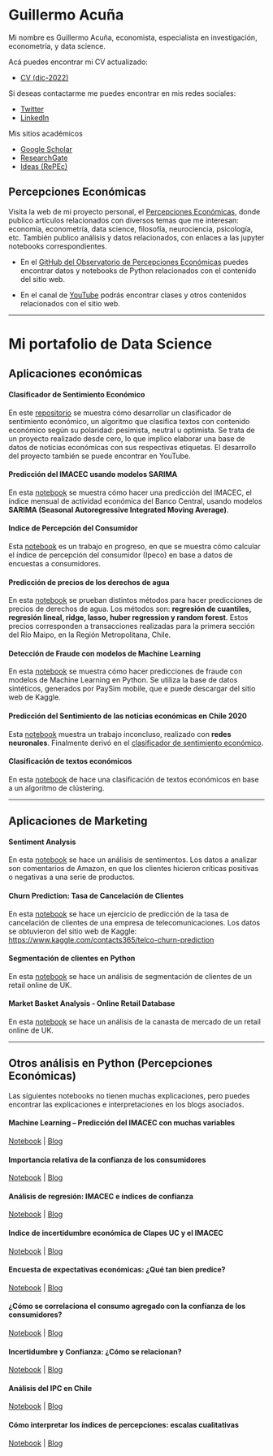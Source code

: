 # Guillermo Acuña
Mi nombre es Guillermo Acuña, economista, especialista en investigación, econometría, y data science. 

Acá puedes encontrar mi CV actualizado:
- [CV (dic-2022)](https://1drv.ms/b/s!AknnacdUetsHhNoRckWx6dhfm-CPwA?e=BMd1Pe)


Si deseas contactarme me puedes encontrar en mis redes sociales:
- [Twitter](https://twitter.com/guillermoacuna)
- [LinkedIn](https://www.linkedin.com/in/guillermoacuna/)


Mis sitios académicos
- [Google Scholar](https://scholar.google.cl/citations?user=lV-J7MsAAAAJ&hl)
- [ResearchGate](https://www.researchgate.net/profile/Guillermo_Acuna3)
- [Ideas (RePEc)](https://ideas.repec.org/e/pac70.html)


## Percepciones Económicas
Visita la web de mi proyecto personal, el [Percepciones Económicas](https://www.percepcioneseconomicas.cl/), donde publico artículos relacionados con diversos temas que me interesan: economía, econometría, data science, filosofía, neurociencia, psicología, etc. También publico análisis y datos relacionados, con enlaces a las jupyter notebooks correspondientes.

- En el [GitHub del Observatorio de Percepciones Económicas](https://github.com/percepcioneseconomicas) puedes encontrar datos y notebooks de Python relacionados con el contenido del sitio web.

- En el canal de [YouTube](https://www.youtube.com/@PercepcionesEconomicas) podrás encontrar clases y otros contenidos relacionados con el sitio web.


---

# Mi portafolio de Data Science



## Aplicaciones económicas 

#### Clasificador de Sentimiento Económico
En este [repositorio](https://github.com/percepcioneseconomicas/publicaciones/tree/main/econ-sent-class) se muestra cómo desarrollar un clasificador de sentimiento económico, un algoritmo que clasifica textos con contenido económico según su polaridad: pesimista, neutral u optimista. Se trata de un proyecto realizado desde cero, lo que implico elaborar una base de datos de noticias económicas con sus respectivas etiquetas. El desarrollo del proyecto también se puede encontrar en YouTube.

#### Predicción del IMACEC usando modelos SARIMA
En esta [notebook](https://github.com/guillermo-acuna/guillermo-acuna.github.io/blob/main/ForecastingImacec.ipynb) se muestra cómo hacer una predicción del IMACEC, el índice mensual de actividad económica del Banco Central, usando modelos **SARIMA (Seasonal Autoregressive Integrated Moving Average)**.

#### Indice de Percepción del Consumidor
Esta [notebook](https://github.com/guillermo-acuna/guillermo-acuna.github.io/blob/main/Ipeco.ipynb) es un trabajo en progreso, en que se muestra cómo calcular el índice de percepción del consumidor (Ipeco) en base a datos de encuestas a consumidores.

#### Predicción de precios de los derechos de agua
En esta [notebook](https://github.com/guillermo-acuna/guillermo-acuna.github.io/blob/main/VAC.ipynb) se prueban distintos métodos para hacer predicciones de precios de derechos de agua. Los métodos son: **regresión de cuantiles, regresión lineal, ridge, lasso, huber regression y random forest**. Estos precios corresponden a transacciones realizadas para la primera sección del Río Maipo, en la Región Metropolitana, Chile.

#### Detección de Fraude con modelos de Machine Learning
En esta [notebook](https://github.com/guillermo-acuna/guillermo-acuna.github.io/blob/main/SFDanalysis.ipynb) se muestra cómo hacer predicciones de fraude con modelos de Machine Learning en Python. Se utiliza la base de datos sintéticos, generados por PaySim mobile, que e puede descargar del sitio web de Kaggle.

#### Predicción del Sentimiento de las noticias económicas en Chile 2020
Esta [notebook](https://github.com/guillermo-acuna/guillermo-acuna.github.io/blob/main/SentimentNews.ipynb) muestra un trabajo inconcluso, realizado con **redes neuronales**. Finalmente derivó en el [clasificador de sentimiento económico](https://github.com/percepcioneseconomicas/publicaciones/tree/main/econ-sent-class).

#### Clasificación de textos económicos
En esta [notebook](https://github.com/guillermo-acuna/guillermo-acuna.github.io/blob/main/Text%20Clustering.ipynb) de hace una clasificación de textos económicos en base a un algoritmo de clústering.

---

## Aplicaciones de Marketing

#### Sentiment Analysis
En esta [notebook](https://github.com/guillermo-acuna/guillermo-acuna.github.io/blob/main/SentimentAnalysis.ipynb) se hace un análisis de sentimentos. Los datos a analizar son comentarios de Amazon, en que los clientes hicieron críticas positivas o negativas a una serie de productos.

#### Churn Prediction: Tasa de Cancelación de Clientes
En esta [notebook](https://github.com/guillermo-acuna/guillermo-acuna.github.io/blob/main/Churn.ipynb) se hace un ejercicio de predicción de la tasa de cancelación de clientes de una empresa de telecomunicaciones. Los datos se obtuvieron del sitio web de Kaggle: https://www.kaggle.com/contacts365/telco-churn-prediction

#### Segmentación de clientes en Python
En esta [notebook](https://github.com/guillermo-acuna/guillermo-acuna.github.io/blob/main/CustSeg.ipynb) se hace un análisis de segmentación de clientes de un retail online de UK. 

#### Market Basket Analysis - Online Retail Database
En esta [notebook](https://github.com/guillermo-acuna/guillermo-acuna.github.io/blob/main/MBAonlineRetail.ipynb) se hace un análisis de la canasta de mercado de un retail online de UK. 

---

## Otros análisis en Python (Percepciones Económicas)
Las siguientes notebooks no tienen muchas explicaciones, pero puedes encontrar las explicaciones e interpretaciones en los blogs asociados.


#### Machine Learning – Predicción del IMACEC con muchas variables
[Notebook](https://github.com/percepcioneseconomicas/publicaciones/blob/main/prediccion_imacec/prediccion_imacec%20-%20pandemia.ipynb) | 
[Blog](https://www.percepcioneseconomicas.cl/analisis/machine-learning-prediccion-del-imacec-con-muchas-variables/)

#### Importancia relativa de la confianza de los consumidores
[Notebook](https://github.com/percepcioneseconomicas/publicaciones/blob/main/importancia/importancia.ipynb) | 
[Blog](https://www.percepcioneseconomicas.cl/analisis/importancia-relativa-de-los-indices-de-confianza/)

#### Análisis de regresión: IMACEC e índices de confianza
[Notebook](https://github.com/percepcioneseconomicas/publicaciones/blob/main/imacec_regresiones/regresiones-imacec.ipynb) | 
[Blog](https://www.percepcioneseconomicas.cl/analisis/analisis-de-regresion-imacec-e-indices-de-confianza/)

#### Indice de incertidumbre económica de Clapes UC y el IMACEC
[Notebook](https://github.com/percepcioneseconomicas/publicaciones/blob/main/iiec_imacec/iiec_imacec.ipynb) | 
[Blog](https://www.percepcioneseconomicas.cl/analisis/indice-de-incertidumbre-economica-de-clapes-uc-y-el-imacec/)

#### Encuesta de expectativas económicas: ¿Qué tan bien predice?
[Notebook](https://github.com/percepcioneseconomicas/publicaciones/tree/main/bc_exp_imacec_inflacion) | 
[Blog](https://www.percepcioneseconomicas.cl/analisis/encuesta-de-expectativas-economicas-que-tan-bien-predice/)

#### ¿Cómo se correlaciona el consumo agregado con la confianza de los consumidores?
[Notebook](https://github.com/percepcioneseconomicas/publicaciones/blob/main/consumo_y_confianza/consumo_y_confianza.ipynb) | 
[Blog](https://www.percepcioneseconomicas.cl/analisis/como-se-correlaciona-el-consumo-agregado-con-la-confianza-de-los-consumidores/)

#### Incertidumbre y Confianza: ¿Cómo se relacionan?
[Notebook](https://github.com/percepcioneseconomicas/publicaciones/blob/main/incertidumbre_y_confianza/epuc_vs_confianza.ipynb) | 
[Blog](https://www.percepcioneseconomicas.cl/analisis/incertidumbre-y-confianza-como-se-relacionan/)

#### Análisis del IPC en Chile
[Notebook](https://github.com/percepcioneseconomicas/publicaciones/blob/main/variacion_precios/precios.ipynb) | 
[Blog](https://www.percepcioneseconomicas.cl/analisis/como-han-variado-los-precios-en-chile/)

#### Cómo interpretar los índices de percepciones: escalas cualitativas
[Notebook](https://github.com/percepcioneseconomicas/publicaciones/blob/main/escala_cualitativa/escala_cualitativa.ipynb) | 
[Blog](https://www.percepcioneseconomicas.cl/indices/como-interpretar-los-indices-de-percepciones-escalas-cualitativas/)
